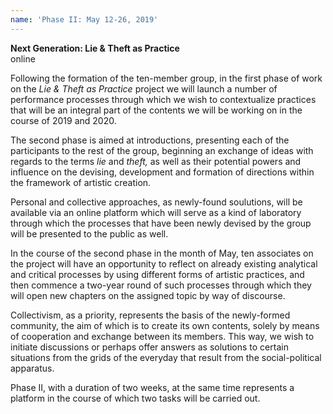 ```yaml
---
name: 'Phase II: May 12-26, 2019'
---
```

**Next Generation: Lie & Theft as Practice**\
online

Following the formation of the ten-member group, in the first phase of work on the _Lie & Theft as Practice_ project we will launch a number of performance processes through which we wish to contextualize practices that will be an integral part of the contents we will be working on in the course of 2019 and 2020. 

The second phase is aimed at introductions, presenting each of the participants to the rest of the group, beginning an exchange of ideas with regards to the terms _lie_ and _theft,_ as well as their potential powers and influence on the devising, development and formation of directions within the framework of artistic creation.

Personal and collective approaches, as newly-found soulutions, will be available via an online platform which will serve as a kind of laboratory through which the processes that have been newly devised by the group will be presented to the public as well.  

In the course of the second phase in the month of May, ten associates on the project will have an opportunity to reflect on already existing analytical and critical processes by using different forms of artistic practices, and then commence a two-year round of such processes through which they will open new chapters on the assigned topic by way of discourse.

Collectivism, as a priority, represents the basis of the newly-formed community, the aim of which is to create its own contents, solely by means of cooperation and exchange between its members. This way, we wish to initiate discussions or perhaps offer answers as solutions to certain situations from the grids of the everyday that result from the social-political apparatus.

Phase II, with a duration of two weeks, at the same time represents a platform in the course of which two tasks will be carried out.
